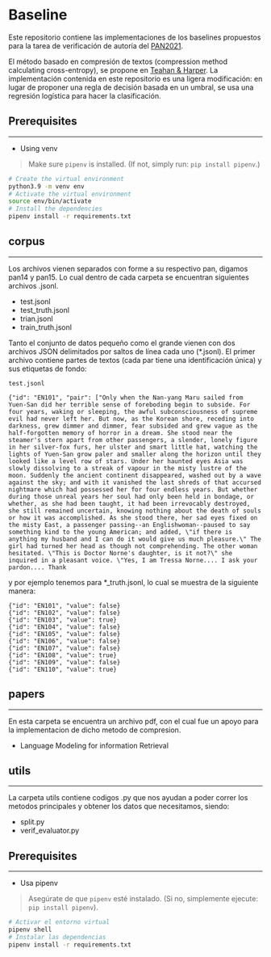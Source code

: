 # Baseline 

Este repositorio contiene las implementaciones de los baselines propuestos para la tarea de verificación de autoría del [PAN2021](https://pan.webis.de/clef21/pan21-web/author-identification.html).

El método basado en compresión de textos (compression method calculating cross-entropy), se propone en [Teahan & Harper](https://link.springer.com/chapter/10.1007/978-94-017-0171-6_7). La implementación contenida en este repositorio es una ligera modificación: en lugar de proponer una regla de decisión basada en un umbral, se usa una regresión logística para hacer la clasificación.


## Prerequisites

***
  - Using venv

  > Make sure `pipenv` is installed. (If not, simply run: `pip install pipenv`.)
  ```sh
  # Create the virtual environment
  python3.9 -m venv env
  # Activate the virtual environment
  source env/bin/activate
  # Install the dependencies
  pipenv install -r requirements.txt
  ```
## corpus

***
Los archivos vienen separados  con forme a su respectivo pan, digamos pan14 y pan15.
Lo cual dentro de cada carpeta se encuentran siguientes archivos .jsonl.
- test.jsonl
- test_truth.jsonl
- trian.jsonl
- train_truth.jsonl

Tanto el conjunto de datos pequeño como el grande vienen con dos archivos JSON delimitados por saltos de línea cada uno (*.jsonl). El primer archivo contiene partes de textos (cada par tiene una identificación única) y sus etiquetas de fondo:

```
test.jsonl

{"id": "EN101", "pair": ["Only when the Nan-yang Maru sailed from Yuen-San did her terrible sense of foreboding begin to subside. For four years, waking or sleeping, the awful subconsciousness of supreme evil had never left her. But now, as the Korean shore, receding into darkness, grew dimmer and dimmer, fear subsided and grew vague as the half-forgotten memory of horror in a dream. She stood near the steamer's stern apart from other passengers, a slender, lonely figure in her silver-fox furs, her ulster and smart little hat, watching the lights of Yuen-San grow paler and smaller along the horizon until they looked like a level row of stars. Under her haunted eyes Asia was slowly dissolving to a streak of vapour in the misty lustre of the moon. Suddenly the ancient continent disappeared, washed out by a wave against the sky; and with it vanished the last shreds of that accursed nightmare which had possessed her for four endless years. But whether during those unreal years her soul had only been held in bondage, or whether, as she had been taught, it had been irrevocably destroyed, she still remained uncertain, knowing nothing about the death of souls or how it was accomplished. As she stood there, her sad eyes fixed on the misty East, a passenger passing--an Englishwoman--paused to say something kind to the young American; and added, \"if there is anything my husband and I can do it would give us much pleasure.\" The girl had turned her head as though not comprehending. The other woman hesitated. \"This is Doctor Norne's daughter, is it not?\" she inquired in a pleasant voice. \"Yes, I am Tressa Norne.... I ask your pardon.... Thank 
```
y por ejemplo tenemos para *_truth.jsonl, lo cual se muestra de la siguiente manera:

```
{"id": "EN101", "value": false}
{"id": "EN102", "value": false}
{"id": "EN103", "value": true}
{"id": "EN104", "value": false}
{"id": "EN105", "value": false}
{"id": "EN106", "value": false}
{"id": "EN107", "value": false}
{"id": "EN108", "value": true}
{"id": "EN109", "value": false}
{"id": "EN110", "value": true}
```



## papers
***
En esta carpeta se encuentra un archivo pdf, con el cual fue un apoyo para la implementacion de dicho metodo de compresion.
 - Language Modeling for information Retrieval


## utils 
***
La carpeta utils contiene codigos .py que nos ayudan a poder correr los metodos principales y obtener los datos que necesitamos, siendo:

 - split.py
 - verif_evaluator.py


## Prerequisites

***
  - Usa pipenv

  > Asegúrate de que `pipenv` esté instalado. (Si no, simplemente ejecute: `pip install pipenv`).
  ```sh
  # Activar el entorno virtual
  pipenv shell
  # Instalar las dependencias
  pipenv install -r requirements.txt
  ```

